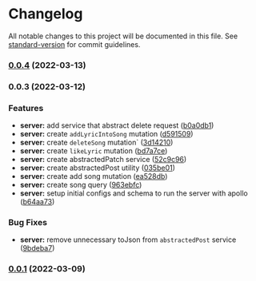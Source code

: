 # Changelog

All notable changes to this project will be documented in this file. See [standard-version](https://github.com/conventional-changelog/standard-version) for commit guidelines.

### [0.0.4](https://github.com/samuelsilvadev/shared-lyrics/compare/server@v0.0.3...server@v0.0.4) (2022-03-13)

### 0.0.3 (2022-03-12)


### Features

* **server:** add service that abstract delete request ([b0a0db1](https://github.com/samuelsilvadev/shared-lyrics/commit/b0a0db12c14b55d88eb66ca8dffb49b6f579cd0c))
* **server:** create `addLyricIntoSong` mutation ([d591509](https://github.com/samuelsilvadev/shared-lyrics/commit/d5915093b8ca05ce9830372229184a0db6faa31d))
* **server:** create `deleteSong` mutation` ([3d14210](https://github.com/samuelsilvadev/shared-lyrics/commit/3d14210b50c898a759904be56f1385a4cd5eb763))
* **server:** create `likeLyric` mutation ([bd7a7ce](https://github.com/samuelsilvadev/shared-lyrics/commit/bd7a7cea9b08eefd91c0a42921092e1bb9d082d6))
* **server:** create abstractedPatch service ([52c9c96](https://github.com/samuelsilvadev/shared-lyrics/commit/52c9c96949720bff2f55a897a5658341a853b278))
* **server:** create abstractedPost utility ([035be01](https://github.com/samuelsilvadev/shared-lyrics/commit/035be01e7534704e1be742c0f9771b8c2efd6574))
* **server:** create add song mutation ([ea528db](https://github.com/samuelsilvadev/shared-lyrics/commit/ea528db50d19fdb7b30614334d1da2aaa776531f))
* **server:** create song query ([963ebfc](https://github.com/samuelsilvadev/shared-lyrics/commit/963ebfc152a4cd6ec669e0a2c6659020a46dd3d1))
* **server:** setup initial configs and schema to run the server with apollo ([b64aa73](https://github.com/samuelsilvadev/shared-lyrics/commit/b64aa739dec80378c0e76e03ca4c97b708ad854c))


### Bug Fixes

* **server:** remove unnecessary toJson from `abstractedPost` service ([9bdeba7](https://github.com/samuelsilvadev/shared-lyrics/commit/9bdeba7070d0dc615d0ffaddb5da4af42a0618ad))

### [0.0.1](https://github.com/samuelsilvadev/shared-lyrics/compare/v0.0.2...v0.0.1) (2022-03-09)
